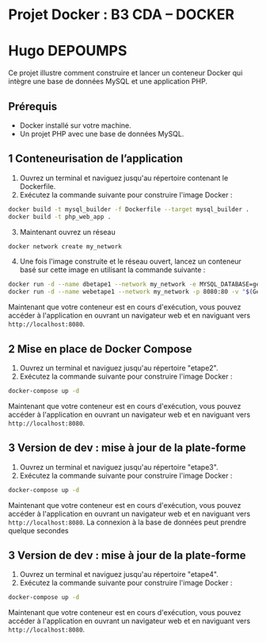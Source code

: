 # Projet Docker : B3 CDA – DOCKER 
# Hugo DEPOUMPS
Ce projet illustre comment construire et lancer un conteneur Docker qui intègre une base de données MySQL et une application PHP.

## Prérequis

- Docker installé sur votre machine.
- Un projet PHP avec une base de données MySQL.

## 1 Conteneurisation de l’application

1. Ouvrez un terminal et naviguez jusqu'au répertoire contenant le Dockerfile.
2. Exécutez la commande suivante pour construire l'image Docker :
```bash
docker build -t mysql_builder -f Dockerfile --target mysql_builder .
docker build -t php_web_app .
```
3. Maintenant ouvrez un réseau 
```bash
docker network create my_network
```
4. Une fois l'image construite et le réseau ouvert, lancez un conteneur basé sur cette image en utilisant la commande suivante :

```bash
docker run -d --name dbetape1 --network my_network -e MYSQL_DATABASE=gestion_produits -e MYSQL_ROOT_PASSWORD=root -v "$(Get-Location)/database:/docker-entrypoint-initdb.d" mysql_builder
docker run -d --name webetape1 --network my_network -p 8080:80 -v "$(Get-Location)/www:/var/www/html" php_web_app
```

Maintenant que votre conteneur est en cours d'exécution, vous pouvez accéder à l'application en ouvrant un navigateur web et en naviguant vers `http://localhost:8080`.

## 2 Mise en place de Docker Compose

1. Ouvrez un terminal et naviguez jusqu'au répertoire "etape2".
2. Exécutez la commande suivante pour construire l'image Docker :
```bash
docker-compose up -d
```
Maintenant que votre conteneur est en cours d'exécution, vous pouvez accéder à l'application en ouvrant un navigateur web et en naviguant vers `http://localhost:8080`.

## 3 Version de dev : mise à jour de la plate-forme
1. Ouvrez un terminal et naviguez jusqu'au répertoire "etape3".
2. Exécutez la commande suivante pour construire l'image Docker :
```bash
docker-compose up -d
```
Maintenant que votre conteneur est en cours d'exécution, vous pouvez accéder à l'application en ouvrant un navigateur web et en naviguant vers `http://localhost:8080`.
La connexion à la base de données peut prendre quelque secondes

## 3 Version de dev : mise à jour de la plate-forme
1. Ouvrez un terminal et naviguez jusqu'au répertoire "etape4".
2. Exécutez la commande suivante pour construire l'image Docker :
```bash
docker-compose up -d
```
Maintenant que votre conteneur est en cours d'exécution, vous pouvez accéder à l'application en ouvrant un navigateur web et en naviguant vers `http://localhost:8080`.

